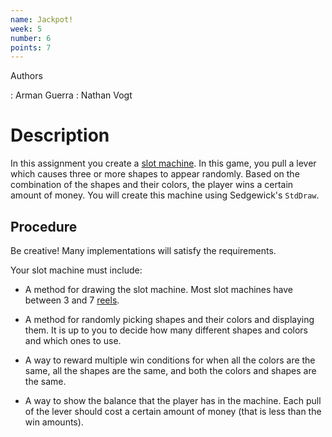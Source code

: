 ```yaml
---
name: Jackpot!
week: 5
number: 6
points: 7
---
```


Authors

: Arman Guerra
: Nathan Vogt

# Description

In this assignment you create a <a href="https://en.wikipedia.org/wiki/Slot_machine" target = "new">slot machine</a>. 
In this game, you pull a lever which causes three or more shapes to appear randomly. Based on the combination of the 
shapes and their colors, the player wins a certain amount of money. You will create this machine using Sedgewick\'s 
`StdDraw`. 

## Procedure

Be creative! Many implementations will satisfy the requirements.

Your slot machine must include:

* A method for drawing the slot machine. Most slot machines have between 3 and 7 <a href="https://en.wikipedia.org/wiki/Slot_machine#Reels" 
	target = "new">reels</a>.

* A method for randomly picking shapes and their colors and displaying them. It is up to you to decide how many different shapes 
	and colors and which ones to use.

* A way to reward multiple win conditions for when all the colors are the same, all the 
	shapes are the same, and both the colors and shapes are the same. 

* A way to show the balance that the player has in the machine. Each pull of the lever should cost a certain amount of money (that is 
less than the win amounts). 